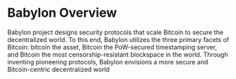# Babylon Overview
Babylon project designs security protocols that scale Bitcoin to secure the decentralized world. To this end, Babylon utilizes the three primary facets of Bitcoin: bitcoin the asset, Bitcoin the PoW-secured timestamping server, and Bitcoin the most censorship-resistant blockspace in the world. Through inventing pioneering protocols, Babylon envisions a more secure and Bitcoin-centric decentralized world
